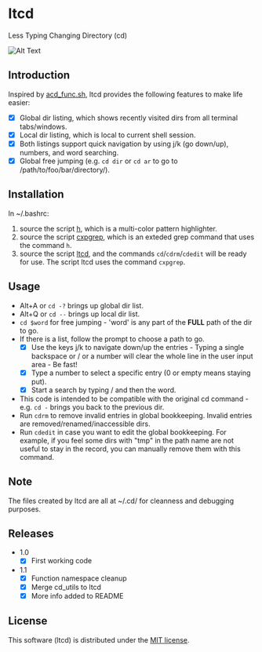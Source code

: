 # ltcd
Less Typing Changing Directory (cd)

![Alt Text](https://github.com/dczhu/ltcd/blob/master/res/cd.gif)

## Introduction
Inspired by [acd_func.sh](http://linuxgazette.net/109/misc/marinov/acd_func.html), ltcd provides the following features to make life easier:

- [x] Global dir listing, which shows recently visited dirs from all terminal tabs/windows.
- [x] Local dir listing, which is local to current shell session.
- [x] Both listings support quick navigation by using j/k (go down/up), numbers, and word searching.
- [x] Global free jumping (e.g. `cd dir` or `cd ar` to go to /path/to/foo/bar/directory/).

## Installation
In ~/.bashrc:
1. source the script [h](https://github.com/dczhu/mch/blob/master/h), which is a multi-color pattern highlighter.
2. source the script [cxpgrep](https://github.com/dczhu/cxpgrep/blob/master/cxpgrep), which is an exteded grep command that uses the command `h`.
3. source the script [ltcd](https://github.com/dczhu/ltcd/blob/master/ltcd), and the commands `cd`/`cdrm`/`cdedit` will be ready for use. The script ltcd uses the command `cxpgrep`.

## Usage
* Alt+A or `cd -?` brings up global dir list.
* Alt+Q or `cd --` brings up local dir list.
* `cd $word` for free jumping - 'word' is any part of the **FULL** path of the dir to go.
* If there is a list, follow the prompt to choose a path to go.
  - [x] Use the keys j/k to navigate down/up the entries - Typing a single backspace or / or a number will clear the whole line in the user input area - Be fast!
  - [x] Type a number to select a specific entry (0 or empty means staying put).
  - [x] Start a search by typing / and then the word.
* This code is intended to be compatible with the original cd command - e.g. `cd -` brings you back to the previous dir.
* Run `cdrm` to remove invalid entries in global bookkeeping. Invalid entries are removed/renamed/inaccessible dirs.
* Run `cdedit` in case you want to edit the global bookkeeping. For example, if you feel some dirs with "tmp" in the path name are not useful to stay in the record, you can manually remove them with this command.

## Note
The files created by ltcd are all at ~/.cd/ for cleanness and debugging purposes.

## Releases
* 1.0
  - [x] First working code
* 1.1
  - [x] Function namespace cleanup
  - [x] Merge cd_utils to ltcd
  - [x] More info added to README

## License
This software (ltcd) is distributed under the [MIT license](https://github.com/dczhu/ltcd/blob/master/LICENSE).
